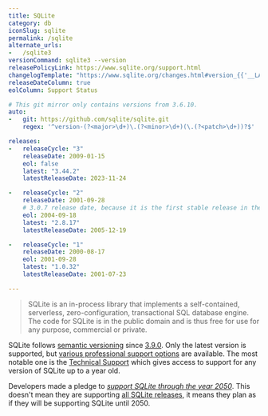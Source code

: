 ```yaml
---
title: SQLite
category: db
iconSlug: sqlite
permalink: /sqlite
alternate_urls:
-   /sqlite3
versionCommand: sqlite3 --version
releasePolicyLink: https://www.sqlite.org/support.html
changelogTemplate: "https://www.sqlite.org/changes.html#version_{{'__LATEST__'|replace:'.','_'}}"
releaseDateColumn: true
eolColumn: Support Status

# This git mirror only contains versions from 3.6.10.
auto:
-   git: https://github.com/sqlite/sqlite.git
    regex: '^version-(?<major>\d+)\.(?<minor>\d+)(\.(?<patch>\d+))?$'

releases:
-   releaseCycle: "3"
    releaseDate: 2009-01-15
    eol: false
    latest: "3.44.2"
    latestReleaseDate: 2023-11-24

-   releaseCycle: "2"
    releaseDate: 2001-09-28
    # 3.0.7 release date, because it is the first stable release in the 3.x line
    eol: 2004-09-18
    latest: "2.8.17"
    latestReleaseDate: 2005-12-19

-   releaseCycle: "1"
    releaseDate: 2000-08-17
    eol: 2001-09-28
    latest: "1.0.32"
    latestReleaseDate: 2001-07-23

---
```


> SQLite is an in-process library that implements a self-contained, serverless, zero-configuration,
> transactional SQL database engine. The code for SQLite is in the public domain and is thus free
> for use for any purpose, commercial or private.

SQLite follows [semantic versioning](https://semver.org) since [3.9.0](https://www.sqlite.org/versionnumbers.html).
Only the latest version is supported, but [various professional support options](https://www.sqlite.org/prosupport.html)
are available. The most notable one is the [Technical Support](https://sqlite.org/com/tech.html)
which gives access to support for any version of SQLite up to a year old.

Developers made a pledge to [_support SQLite through the year 2050_](https://www.sqlite.org/lts.html).
This doesn't mean they are supporting [all SQLite releases](https://www.sqlite.org/chronology.html),
it means they plan as if they will be supporting SQLite until 2050.
